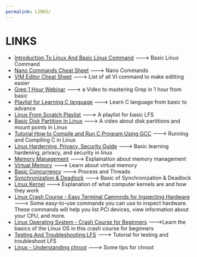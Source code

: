 ```yaml
---
permalink: LINKS/
---
```

# LINKS

* [Introduction To Linux And Basic Linux Command](https://www.youtube.com/results?search_query=linux+debian+for+beginners) ---> Basic Linux Command
* [Nano Commands Cheat Sheet](https://www.thegeekdiary.com/basic-nano-commands-cheat-sheet/) ---> Nano Commands
* [VIM Editor Cheat Sheet](https://vim.rtorr.com/) ---> List of all VI command to make editting easier
* [Grep 1 Hour Webinar](https://www.youtube.com/watch?v=DEgErzyUR2Q) ---> a Video to mastering Grep in 1 hour from basic
* [Playlist for Learning C language](https://www.youtube.com/watch?v=KnvbUiSxvbM&list=PL98qAXLA6aftD9ZlnjpLhdQAOFI8xIB6e) ---> Learn C language from basic to advance
* [Linux From Scratch Playlist](https://www.youtube.com/watch?v=9TYr1mCzMcg&list=PLyc5xVO2uDsAlIkKBIGauDQ6LejoQovyL) ---> A playlist for basic LFS
* [Basic Disk Partition In Linux](https://www.youtube.com/watch?v=9i_oZkgd4c8) ---> A video about disk partitions and mount points in Linux
* [Tutorial How to Compile and Run C Program Using GCC](https://www.youtube.com/watch?v=oLjN6jAg-sY) ---> Running and Compiling C in Linux
* [Linux Harderning, Privacy, Security Guide](https://www.youtube.com/watch?v=Sa0KqbpLye4) ---> Basic learning hardening, privacy, and security in linux
* [Memory Management](https://www.youtube.com/watch?v=UDPYpf-nsDY) ---> Explaination about memory management
* [Virtual Memory](https://www.youtube.com/watch?v=qcBIvnQt0Bw&list=PLiwt1iVUib9s2Uo5BeYmwkDFUh70fJPxX) ---> Learn about virtual memory
* [Basic Concurrency](https://www.youtube.com/watch?v=Wv7mzX8w3jI) ---> Process and Threads
* [Synchronization & Deadlock](https://www.youtube.com/watch?v=hMA6LWN_IBQ&list=PL0rQdWUGhRqrjIgZAkv3i2QujZzHWwGJC) ---> Basic of Synchronization & Deadlock
* [Linux Kernel](https://www.youtube.com/watch?v=JDfo2Lc7iLU) ---> Explanation of what computer kernels are and how they work
* [Linux Crash Course - Easy Terminal Cammnds for Inspecting Hardware](https://youtu.be/oGyJr-iUwt8?si=59V2boc0XfmlFekg) ---> Some easy-to-use commands you can use to inspect hardware. These commands will help you list PCI devices, view information about your CPU, and more.
* [Linux Operating System - Crash Course for Beginners](https://www.youtube.com/watch?v=ROjZy1WbCIA) --->Learn the basics of the Linux OS in this crash course for beginners
* [Testing And Troubleshooting LFS](https://www.youtube.com/watch?v=xTrGgKYA1BE) ---> Tutorial for testing and troubleshoot LFS
* [Linux - Understanding chroot](https://www.youtube.com/watch?v=2wSJREC7RV8) ---> Some tips for chroot
